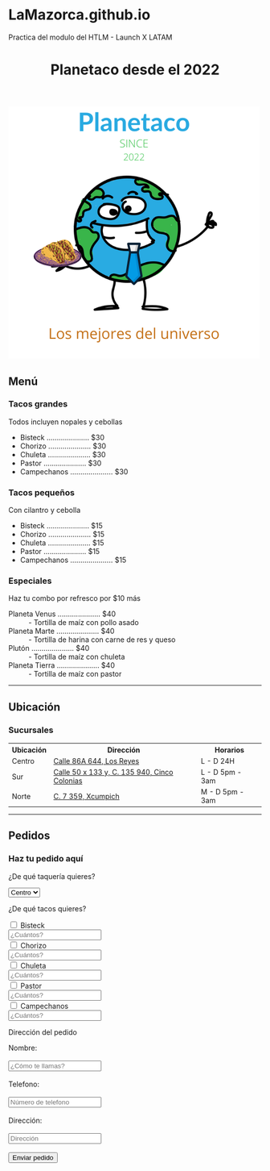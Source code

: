 # LaMazorca.github.io
Practica del modulo del HTLM - Launch X LATAM

<!DOCTYPE html>
<html lang="en">
<head>
    <meta charset="UTF-8">
    <meta http-equiv="X-UA-Compatible" content="IE=edge">
    <meta name="viewport" content="width=device-width, initial-scale=1.0">
    <title>Planetaco</title>
</head>
<body>
    <header>
        <h1>Planetaco desde el 2022</h1>
    </header>
    <section>
            <img src="Planetaco.png" alt="logo planetacos"/>
        <h2>Menú</h2>
            <h3>Tacos grandes</h3>
            <p>Todos incluyen nopales y cebollas</p>
                <ul>
                    <li>Bisteck ..................... $30</li>
                    <li>Chorizo ..................... $30</li>
                    <li>Chuleta ..................... $30</li>
                    <li>Pastor ..................... $30</li>
                    <li>Campechanos ..................... $30</li>
                </ul>
            <h3>Tacos pequeños</h3>
            <p>Con cilantro y cebolla</p>
                <ul>
                    <li>Bisteck ..................... $15</li>
                    <li>Chorizo ..................... $15</li>
                    <li>Chuleta ..................... $15</li>
                    <li>Pastor ..................... $15</li>
                    <li>Campechanos ..................... $15</li>
                </ul>
            <h3>Especiales</h3>
            <p>Haz tu combo por refresco por $10 más</p>
                <dl>
                    <dt>Planeta Venus ..................... $40</dt>
                    <dd>- Tortilla de maíz con pollo asado</dd>
                    <dt>Planeta Marte ..................... $40</dt>
                    <dd>- Tortilla de harina con carne de res y queso</dd>
                    <dt>Plutón ..................... $40</dt>
                    <dd>- Tortilla de maíz con chuleta</dd>
                    <dt>Planeta Tierra ..................... $40</dt>
                    <dd>- Tortilla de maíz con pastor</dd>
                </dl>
    </section>
<hr>
    <section>
        <h2>Ubicación</h2>
            <h3>Sucursales</h3>
                <table>
                    <tr>
                        <th>Ubicación</th>
                        <th>Dirección</th>
                        <th>Horarios</th>
                    </tr>
                    <tr>
                        <td>Centro</td>
                        <td><a href="https://goo.gl/maps/NrkKwg9GoKwMAZgk7" target="_blank">Calle 86A 644, Los Reyes</a></td>
                        <td>L - D 24H</td>
                    </tr>
                    <tr>
                        <td>Sur</td>
                        <td><a href="https://goo.gl/maps/jFuL6NCEet2rCQXJ8" target="_blank">Calle 50 x 133 y, C. 135 940, Cinco Colonias</a></td>
                        <td>L - D 5pm - 3am</td>
                    </tr>
                    <tr>
                        <td>Norte</td>
                        <td><a href="https://goo.gl/maps/Z6TmsHcrs9ZH6NUH9" target="_blank">C. 7 359, Xcumpich</a></td>
                        <td>M - D 5pm - 3am</td>
                    </tr>
                </table>
    </section>
<hr>
    <section>
        <h2>Pedidos</h2>
            <h3>Haz tu pedido aquí</h3>
                <form action="" method="post">
                    <p>¿De qué taquería quieres?</p>
                        <select>
                            <option value="norte">Norte</option>
                            <option value="centro" selected>Centro</option>
                            <option value="sur">Sur</option>
                        </select>
                    <p>¿De qué tacos quieres?</p>
                        <input type="checkbox" id="bisteck" name="bisteck" value="bisteck">
                        <label for="bisteck">Bisteck</label>
                        <br>
                        <input type="number" id="bisteckNumber" name="bisteckNumber" placeholder="¿Cuántos?">
                        <br>
                        <input type="checkbox" id="chorizo" name="chorizo" value="chorizo">
                        <label for="chorizo">Chorizo</label>
                        <br>
                        <input type="number" id="chorizoNumber" name="chorizoNumber" placeholder="¿Cuántos?">
                        <br> 
                        <input type="checkbox" id="chuleta" name="chuleta" value="chuleta">
                        <label for="chuleta">Chuleta</label>
                        <br>
                        <input type="number" id="chuletaNumber" name="chuletaNumber" placeholder="¿Cuántos?">
                        <br>  
                        <input type="checkbox" id="pastor" name="pastor" value="pastor">
                        <label for="pastor">Pastor</label>
                        <br>
                        <input type="number" id="pastorNumber" name="pastorNumber" placeholder="¿Cuántos?">
                        <br>
                        <input type="checkbox" id="campechanos" name="campechanos" value="campechanos">
                        <label for="campechanos">Campechanos</label>
                        <br>
                        <input type="number" id="campechanosNumber" name="campechanosNumber" placeholder="¿Cuántos?">
                        <br>
                    <p>Dirección del pedido</p>
                        <label for="nombre">Nombre:</label>
                        <br><br>
                        <input type="text" id="nombre" name="nombre" placeholder="¿Cómo te llamas?">
                        <br><br>
                        <label for="nombre">Telefono:</label>
                        <br><br>
                        <input type="tel" id="telefono" name="telefono" placeholder="Número de telefono" maxlength="10">
                        <br><br>
                        <label for="nombre">Dirección:</label>
                        <br><br>
                        <input type="text" id="direccion" name="direccion" placeholder="Dirección">
                        <br><br>
                    <button type="submit">Enviar pedido</button>
                        <br><br>
            </form>
    </section>
</body>
</html>

